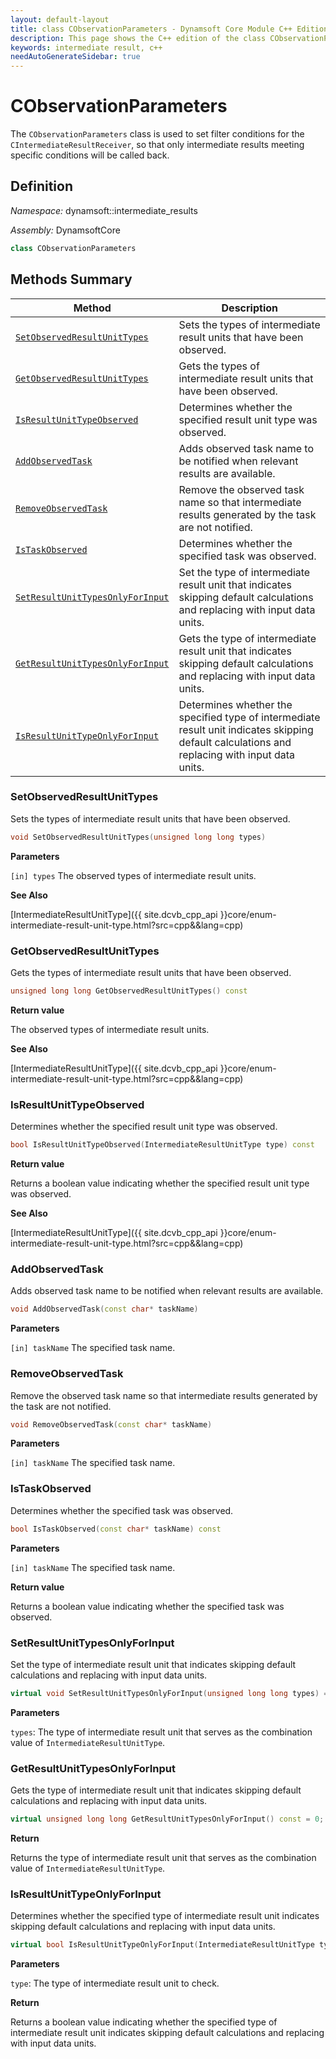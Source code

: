 ```yaml
---
layout: default-layout
title: class CObservationParameters - Dynamsoft Core Module C++ Edition API Reference
description: This page shows the C++ edition of the class CObservationParameters in Dynamsoft Core Module.
keywords: intermediate result, c++
needAutoGenerateSidebar: true
---
```


# CObservationParameters

The `CObservationParameters` class is used to set filter conditions for the `CIntermediateResultReceiver`, so that only intermediate results meeting specific conditions will be called back.

## Definition

*Namespace:* dynamsoft::intermediate_results

*Assembly:* DynamsoftCore

```cpp
class CObservationParameters 
```

## Methods Summary

| Method               | Description |
|----------------------|-------------|
| [`SetObservedResultUnitTypes`](#setobservedresultunittypes) | Sets the types of intermediate result units that have been observed.|
| [`GetObservedResultUnitTypes`](#getobservedresultunittypes) | Gets the types of intermediate result units that have been observed. |
| [`IsResultUnitTypeObserved`](#isresultunittypeobserved) | Determines whether the specified result unit type was observed. |
| [`AddObservedTask`](#addobservedtask) | Adds observed task name to be notified when relevant results are available. |
| [`RemoveObservedTask`](#removeobservedtask) | Remove the observed task name so that intermediate results generated by the task are not notified. |
| [`IsTaskObserved`](#istaskobserved) | Determines whether the specified task was observed. |
| [`SetResultUnitTypesOnlyForInput`](#setresultunittypesonlyforinput) | Set the type of intermediate result unit that indicates skipping default calculations and replacing with input data units. |
| [`GetResultUnitTypesOnlyForInput`](#getresultunittypesonlyforinput) | Gets the type of intermediate result unit that indicates skipping default calculations and replacing with input data units. |
| [`IsResultUnitTypeOnlyForInput`](#isresultunittypeonlyforinput) | Determines whether the specified type of intermediate result unit indicates skipping default calculations and replacing with input data units. |

### SetObservedResultUnitTypes

Sets the types of intermediate result units that have been observed.

```cpp
void SetObservedResultUnitTypes(unsigned long long types) 
```

**Parameters**

`[in] types` The observed types of intermediate result units.

**See Also**

[IntermediateResultUnitType]({{ site.dcvb_cpp_api }}core/enum-intermediate-result-unit-type.html?src=cpp&&lang=cpp)

### GetObservedResultUnitTypes

Gets the types of intermediate result units that have been observed.

```cpp
unsigned long long GetObservedResultUnitTypes() const
```

**Return value**

The observed types of intermediate result units.

**See Also**

[IntermediateResultUnitType]({{ site.dcvb_cpp_api }}core/enum-intermediate-result-unit-type.html?src=cpp&&lang=cpp)

### IsResultUnitTypeObserved

Determines whether the specified result unit type was observed.

```cpp
bool IsResultUnitTypeObserved(IntermediateResultUnitType type) const
```

**Return value**

Returns a boolean value indicating whether the specified result unit type was observed.

**See Also**

[IntermediateResultUnitType]({{ site.dcvb_cpp_api }}core/enum-intermediate-result-unit-type.html?src=cpp&&lang=cpp)

### AddObservedTask

Adds observed task name to be notified when relevant results are available.

```cpp
void AddObservedTask(const char* taskName)
```

**Parameters**

`[in] taskName` The specified task name.

### RemoveObservedTask

Remove the observed task name so that intermediate results generated by the task are not notified.

```cpp
void RemoveObservedTask(const char* taskName)
```

**Parameters**

`[in] taskName` The specified task name.

### IsTaskObserved

Determines whether the specified task was observed.

```cpp
bool IsTaskObserved(const char* taskName) const
```

**Parameters**

`[in] taskName` The specified task name.

**Return value**

Returns a boolean value indicating whether the specified task was observed.

### SetResultUnitTypesOnlyForInput

Set the type of intermediate result unit that indicates skipping default calculations and replacing with input data units.

```cpp
virtual void SetResultUnitTypesOnlyForInput(unsigned long long types) = 0;
```

**Parameters**

`types`: The type of intermediate result unit that serves as the combination value of `IntermediateResultUnitType`.

### GetResultUnitTypesOnlyForInput

Gets the type of intermediate result unit that indicates skipping default calculations and replacing with input data units.

```cpp
virtual unsigned long long GetResultUnitTypesOnlyForInput() const = 0;
```

**Return**

Returns the type of intermediate result unit that serves as the combination value of `IntermediateResultUnitType`.

### IsResultUnitTypeOnlyForInput

Determines whether the specified type of intermediate result unit indicates skipping default calculations and replacing with input data units.

```cpp
virtual bool IsResultUnitTypeOnlyForInput(IntermediateResultUnitType type) const = 0;
```

**Parameters**

`type`: The type of intermediate result unit to check.

**Return**

Returns a boolean value indicating whether the specified type of intermediate result unit indicates skipping default calculations and replacing with input data units.
